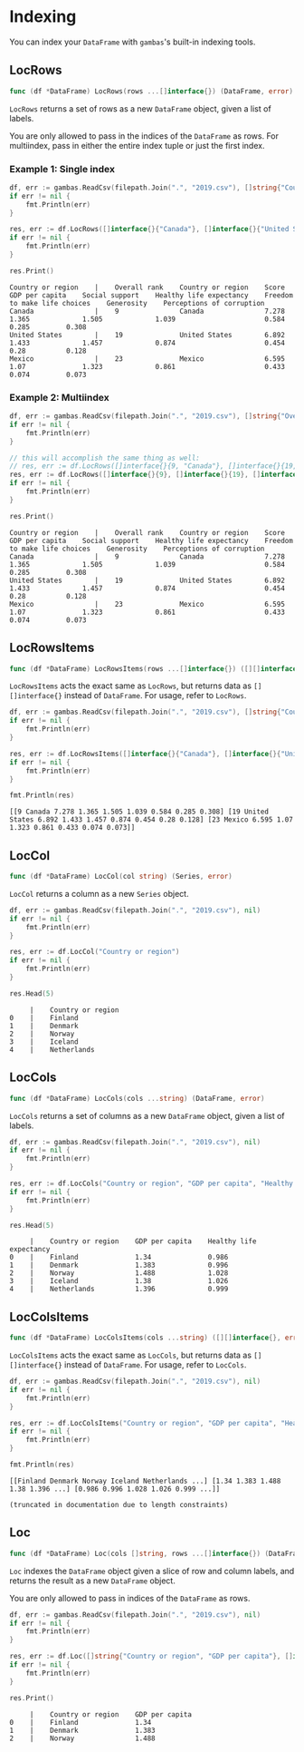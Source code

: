 # Indexing

You can index your `DataFrame` with `gambas`'s built-in indexing tools.

## LocRows

```go
func (df *DataFrame) LocRows(rows ...[]interface{}) (DataFrame, error)
```
`LocRows` returns a set of rows as a new `DataFrame` object, given a list of labels.

You are only allowed to pass in the indices of the `DataFrame` as rows. For multiindex, pass in either the entire index tuple or just the first index.

### Example 1: Single index

```go
df, err := gambas.ReadCsv(filepath.Join(".", "2019.csv"), []string{"Country or region"})
if err != nil {
    fmt.Println(err)
}

res, err := df.LocRows([]interface{}{"Canada"}, []interface{}{"United States"}, []interface{}{"Mexico"})
if err != nil {
    fmt.Println(err)
}

res.Print()
```
```
Country or region    |    Overall rank    Country or region    Score    GDP per capita    Social support    Healthy life expectancy    Freedom to make life choices    Generosity    Perceptions of corruption    
Canada               |    9               Canada               7.278    1.365             1.505             1.039                      0.584                           0.285         0.308                        
United States        |    19              United States        6.892    1.433             1.457             0.874                      0.454                           0.28          0.128                        
Mexico               |    23              Mexico               6.595    1.07              1.323             0.861                      0.433                           0.074         0.073                        
```

### Example 2: Multiindex

```go
df, err := gambas.ReadCsv(filepath.Join(".", "2019.csv"), []string{"Overall rank", "Country or region"})
if err != nil {
    fmt.Println(err)
}

// this will accomplish the same thing as well:
// res, err := df.LocRows([]interface{}{9, "Canada"}, []interface{}{19, "United States"}, []interface{}{23, "Mexico"})
res, err := df.LocRows([]interface{}{9}, []interface{}{19}, []interface{}{23})
if err != nil {
    fmt.Println(err)
}

res.Print()
```
```
Country or region    |    Overall rank    Country or region    Score    GDP per capita    Social support    Healthy life expectancy    Freedom to make life choices    Generosity    Perceptions of corruption    
Canada               |    9               Canada               7.278    1.365             1.505             1.039                      0.584                           0.285         0.308                        
United States        |    19              United States        6.892    1.433             1.457             0.874                      0.454                           0.28          0.128                        
Mexico               |    23              Mexico               6.595    1.07              1.323             0.861                      0.433                           0.074         0.073
```

## LocRowsItems

```go
func (df *DataFrame) LocRowsItems(rows ...[]interface{}) ([][]interface{}, error)
```

`LocRowsItems` acts the exact same as `LocRows`, but returns data as `[][]interface{}` instead of `DataFrame`. For usage, refer to `LocRows`.

```go
df, err := gambas.ReadCsv(filepath.Join(".", "2019.csv"), []string{"Country or region"})
if err != nil {
    fmt.Println(err)
}

res, err := df.LocRowsItems([]interface{}{"Canada"}, []interface{}{"United States"}, []interface{}{"Mexico"})
if err != nil {
    fmt.Println(err)
}

fmt.Println(res)
```
```
[[9 Canada 7.278 1.365 1.505 1.039 0.584 0.285 0.308] [19 United States 6.892 1.433 1.457 0.874 0.454 0.28 0.128] [23 Mexico 6.595 1.07 1.323 0.861 0.433 0.074 0.073]]
```

## LocCol

```go
func (df *DataFrame) LocCol(col string) (Series, error) 
```

`LocCol` returns a column as a new `Series` object.

```go
df, err := gambas.ReadCsv(filepath.Join(".", "2019.csv"), nil)
if err != nil {
    fmt.Println(err)
}

res, err := df.LocCol("Country or region")
if err != nil {
    fmt.Println(err)
}

res.Head(5)
```
```
     |    Country or region     
0    |    Finland               
1    |    Denmark               
2    |    Norway                
3    |    Iceland               
4    |    Netherlands
```

## LocCols

```go
func (df *DataFrame) LocCols(cols ...string) (DataFrame, error)
```

`LocCols` returns a set of columns as a new `DataFrame` object, given a list of labels.

```go
df, err := gambas.ReadCsv(filepath.Join(".", "2019.csv"), nil)
if err != nil {
    fmt.Println(err)
}

res, err := df.LocCols("Country or region", "GDP per capita", "Healthy life expectancy")
if err != nil {
    fmt.Println(err)
}

res.Head(5)
```
```
     |    Country or region    GDP per capita    Healthy life expectancy    
0    |    Finland              1.34              0.986                      
1    |    Denmark              1.383             0.996                      
2    |    Norway               1.488             1.028                      
3    |    Iceland              1.38              1.026                      
4    |    Netherlands          1.396             0.999
```

## LocColsItems

```go
func (df *DataFrame) LocColsItems(cols ...string) ([][]interface{}, error)
```

`LocColsItems` acts the exact same as `LocCols`, but returns data as `[][]interface{}` instead of `DataFrame`. For usage, refer to `LocCols`.

```go
df, err := gambas.ReadCsv(filepath.Join(".", "2019.csv"), nil)
if err != nil {
    fmt.Println(err)
}

res, err := df.LocColsItems("Country or region", "GDP per capita", "Healthy life expectancy")
if err != nil {
    fmt.Println(err)
}

fmt.Println(res)
```
```
[[Finland Denmark Norway Iceland Netherlands ...] [1.34 1.383 1.488 1.38 1.396 ...] [0.986 0.996 1.028 1.026 0.999 ...]]

(truncated in documentation due to length constraints)
```

## Loc

```go
func (df *DataFrame) Loc(cols []string, rows ...[]interface{}) (DataFrame, error)
```

`Loc` indexes the `DataFrame` object given a slice of row and column labels, and returns the result as a new `DataFrame` object.

You are only allowed to pass in indices of the `DataFrame` as rows.

```go
df, err := gambas.ReadCsv(filepath.Join(".", "2019.csv"), nil)
if err != nil {
    fmt.Println(err)
}

res, err := df.Loc([]string{"Country or region", "GDP per capita"}, []interface{}{0}, []interface{}{1}, []interface{}{2})
if err != nil {
    fmt.Println(err)
}

res.Print()
```
```
     |    Country or region    GDP per capita    
0    |    Finland              1.34              
1    |    Denmark              1.383             
2    |    Norway               1.488
```